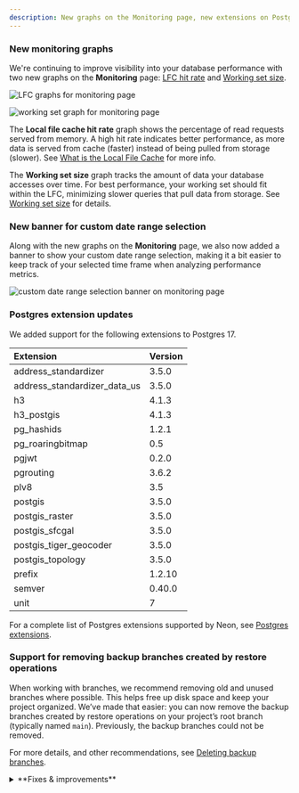 ```yaml
---
description: New graphs on the Monitoring page, new extensions on Postgres 17, and more
---
```


### New monitoring graphs

We're continuing to improve visibility into your database performance with two new graphs on the **Monitoring** page: [LFC hit rate](/docs/introduction/monitoring-page#local-file-cache-hit-rate) and [Working set size](/docs/introduction/monitoring-page#working-set-size).

<div style={{ display: 'flex' }}>
  <div style={{ flex: 1, paddingRight: '20px' }}>

![LFC graphs for monitoring page ](/docs/introduction/local_file_cache_hit_rate.png)

  </div>
  <div style={{ flex: 1 }}>

![working set graph for monitoring page](/docs/introduction/working_set_size.png)

  </div>
</div>

The **Local file cache hit rate** graph shows the percentage of read requests served from memory. A high hit rate indicates better performance, as more data is served from cache (faster) instead of being pulled from storage (slower). See [What is the Local File Cache](/docs/extensions/neon#what-is-the-local-file-cache) for more info.

The **Working set size** graph tracks the amount of data your database accesses over time. For best performance, your working set should fit within the LFC, minimizing slower queries that pull data from storage. See [Working set size](/docs/introduction/monitoring-page#working-set-size) for details.

### New banner for custom date range selection

Along with the new graphs on the **Monitoring** page, we also now added a banner to show your custom date range selection, making it a bit easier to keep track of your selected time frame when analyzing performance metrics.

![custom date range selection banner on monitoring page](/docs/relnotes/monitoring_custom_range.png)

### Postgres extension updates

We added support for the following extensions to Postgres 17.

| Extension                    | Version |
| :--------------------------- | :------ |
| address_standardizer         | 3.5.0   |
| address_standardizer_data_us | 3.5.0   |
| h3                           | 4.1.3   |
| h3_postgis                   | 4.1.3   |
| pg_hashids                   | 1.2.1   |
| pg_roaringbitmap             | 0.5     |
| pgjwt                        | 0.2.0   |
| pgrouting                    | 3.6.2   |
| plv8                         | 3.5     |
| postgis                      | 3.5.0   |
| postgis_raster               | 3.5.0   |
| postgis_sfcgal               | 3.5.0   |
| postgis_tiger_geocoder       | 3.5.0   |
| postgis_topology             | 3.5.0   |
| prefix                       | 1.2.10  |
| semver                       | 0.40.0  |
| unit                         | 7       |

For a complete list of Postgres extensions supported by Neon, see [Postgres extensions](/docs/extensions/pg-extensions).

### Support for removing backup branches created by restore operations

When working with branches, we recommend removing old and unused branches where possible. This helps free up disk space and keep your project organized. We’ve made that easier: you can now remove the backup branches created by restore operations on your project’s root branch (typically named `main`). Previously, the backup branches could not be removed.

For more details, and other recommendations, see [Deleting backup branches](/docs/guides/branch-restore#deleting-backup-branches).

<details>
<summary>**Fixes & improvements**</summary>

- **Added email verification for Microsoft login**

  - New users signing in with Microsoft need to verify their email.
  - Existing users linking a Microsoft account will receive an email to complete the linking process.

- **Neon API change**

  Removed the deprecated `/consumption/projects` endpoint entirely from the API.

- **Fixes**
  - Fixed an issue where Free Plan users were sometimes unable to select a paid plan after their previous selection failed to register.
  - Fixed a problem with the Support form that became unresponsive when switching between Organizations.

</details>
